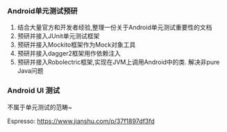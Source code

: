 ### Android单元测试预研

1. 结合大量官方和开发者经验,整理一份关于Android单元测试重要性的文档
2. 预研并接入JUnit单元测试框架
3. 预研并接入Mockito框架作为Mock对象工具
4. 预研并接入dagger2框架用作依赖注入
5. 预研并接入Robolectric框架,实现在JVM上调用Android中的类. 解决非pure Java问题



### Android UI 测试

 不属于单元测试的范畴~

Espresso: https://www.jianshu.com/p/37f1897df3fd
